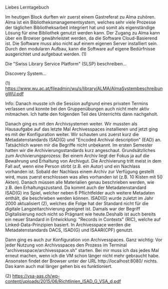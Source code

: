 Liebes Lerntagebuch

Im heutigen Block durften wir zuerst einem Gastreferat zu Alma zuhören. Alma ist ein Bibliotheksmanagementsystem, welches sehr viele Prozesse der täglichen Bibliotheksarbeit integriert hat und somit als eigenständige Lösung für eine Bibliothek genutzt werden kann. Der Zugang zu Alma kann über ein Browser gewährleistet werden, da die Software Cloud-Basierend ist. Die Software muss also nicht auf einem eigenen Server installiert sein. Durch den modularen Aufbau, kann die Software auf eigene Bedürfnisse ausgerichtet und aufgebaut werden. (1)

Die "Swiss Library Service Platform" (SLSP) beschreiben...

Discovery System...


(1) https://www.wu.ac.at/fileadmin/wu/s/library/ALMA/AlmaSystembeschreibungWU.pdf

Info: Danach musste ich die Session aufgrund eines privaten Termins verlassen und konnte bei den Gruppenübungen auch nicht mehr aktiv mitmachen. Ich hatte den folgenden Teil des Unterrichts dann nachgeholt.

Danach ging es mit den Archivsystemen weiter. Wir mussten als Hausaufgabe auf das letzte Mal Archivesspaces installieren und jetzt ging es mit der Konfiguration weiter.
Wir schauten uns zuerst kurz die Metadatenstandards ISAD(G) und "Encoded Archival description" (EAD) an.
Tatsächlich waren mir die Begriffe nicht unbekannt. Im ersten Semester hatten wir die Archivierungsstandards kurz angeschaut.
Grundsätzliches zum Archivierungsprozess: Bei einem Archiv liegt der Fokus ja auf die Bewahrung und Erhaltung von Archivgut. Die Archivierung tritt meist in dem Fall auf, wenn eine Person stirbt (z.B. ein Autor) und ein Nachlass vorhanden ist. Sobald der Nachlass einem Archiv zur Verfügung gestellt wird, muss zuerst erschlossen was alles vorhanden ist (z.B. 10 Kisten mit 50 Akten). Danach müssen alle Materialien genau beschrieben werden, wie z.B. den Erhaltungszustand. Da kommt auch der Metadatenstandard ISAD(G) ins Spiel, welcher neben 6 Pflichtfelder auch weitere Metadaten enthält, die beschrieben werden können. ISAD(G) wurde zuletzt im Jahr 2000 aktualisiert (2), welches die Folge hat der Standard nicht für die digitale Langzeitarchivierung geeignet ist. Damals war der Begriff Digitalisierung noch nicht so Prägnant wie heute.Deshalb ist auch bereits ein neuer Standard in Entwicklung: "Records in Contexts" (RIC), welche auf Linked-Data-Prinzipien basiert. In Archivesspace werden die Metadatenstandards DACS, ISAD(G) und ISAAR(CPF) genutzt.

Dann ging es auch zur Konfiguration von Archivesspaces. Ganz wichtig: Vor jeder Nutzung von Archivsspaces den Prozess im Terminal "archivesspace/archivesspace.sh" starten. Bei mir muss ich das jedes Mal erneut machen, wenn ich die VM schon länger nicht mehr gebraucht habe. Ansonsten findet der Browser unter der URL http://localhost:8080/ nichts. Das kann auch mal länger gehen bis es funktioniert.






(2) https://vsa-aas.ch/wp-content/uploads/2015/06/Richtlinien_ISAD_G_VSA_d.pdf
